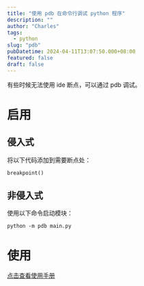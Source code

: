 ```yaml
---
title: "使用 pdb 在命令行调试 python 程序"
description: ""
author: "Charles"
tags:
  - python
slug: "pdb"
pubDatetime: 2024-04-11T13:07:50.000+08:00
featured: false
draft: false
---
```


有些时候无法使用 ide 断点，可以通过 pdb 调试。

# 启用

## 侵入式

将以下代码添加到需要断点处：

```
breakpoint()
```

## 非侵入式

使用以下命令启动模块：

```
python -m pdb main.py
```

# 使用

[点击查看使用手册](https://docs.python.org/zh-tw/3/library/pdb.html)
